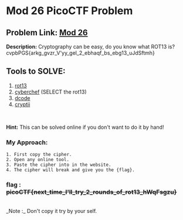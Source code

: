 # Mod 26 PicoCTF Problem

__Problem Link:__ [Mod 26](https://play.picoctf.org/practice/challenge/144?category=2&page=1)
---

__Description:__ Cryptography can be easy, do you know what ROT13 is? cvpbPGS{arkg_gvzr_V'yy_gel_2_ebhaqf_bs_ebg13_uJdSftmh}

## Tools to SOLVE: 

1. [rot13](https://rot13.com/)
2. [cyberchef](https://gchq.github.io/CyberChef/) (SELECT the rot13)
3. [dcode](https://www.dcode.fr/rot-13-cipher)
4. [cryptii](https://cryptii.com/pipes/rot13-decoder)

<br>

__Hint:__ This can be solved online if you don't want to do it by hand!

### My Approach:
```
1. First copy the cipher.
2. Open any online tool.
3. Paste the cipher into in the website.
4. The cipher will break and give you the {flag}.
```
### flag : ~~picoCTF{next_time_I'll_try_2_rounds_of_rot13_hWqFsgzu}~~ 
<br>
_Note :_ Don't copy it try by your self.